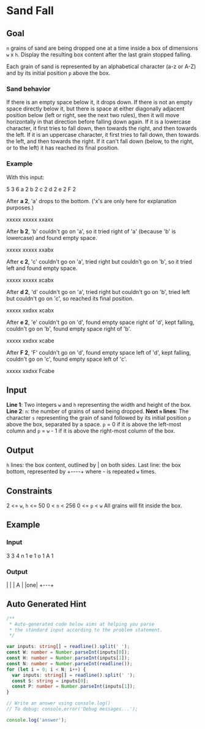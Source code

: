 # Sand Fall

## Goal

`n` grains of sand are being dropped one at a time inside a box of dimensions `w` x `h`. Display the resulting box content after the last grain stopped falling.

Each grain of sand is represented by an alphabetical character (a-z or A-Z) and by its initial position `p` above the box.

### Sand behavior

If there is an empty space below it, it drops down.
If there is not an empty space directly below it, but there is space at either diagonally adjacent position below (left or right, see the next two rules), then it will move horizontally in that direction before falling down again.
If it is a lowercase character, it first tries to fall down, then towards the right, and then towards the left.
If it is an uppercase character, it first tries to fall down, then towards the left, and then towards the right.
If it can't fall down (below, to the right, or to the left) it has reached its final position.

### Example

With this input:

5 3
6
a 2
b 2
c 2
d 2
e 2
F 2

After **a 2**, 'a' drops to the bottom. ('x's are only here for explanation purposes.)

xxxxx
xxxxx
xxaxx

After **b 2**, 'b' couldn't go on 'a', so it tried right of 'a' (because 'b' is lowercase) and found empty space.

xxxxx
xxxxx
xxabx

After **c 2**, 'c' couldn't go on 'a', tried right but couldn't go on 'b', so it tried left and found empty space.

xxxxx
xxxxx
xcabx

After **d 2**, 'd' couldn't go on 'a', tried right but couldn't go on 'b', tried left but couldn't go on 'c', so reached its final position.

xxxxx
xxdxx
xcabx

After **e 2**, 'e' couldn't go on 'd', found empty space right of 'd', kept falling, couldn't go on 'b', found empty space right of 'b'.

xxxxx
xxdxx
xcabe

After **F 2**, 'F' couldn't go on 'd', found empty space left of 'd', kept falling, couldn't go on 'c', found empty space left of 'c'.

xxxxx
xxdxx
Fcabe

## Input

**Line 1**: Two integers `w` and `h` representing the width and height of the box.
**Line 2**: `n`: the number of grains of sand being dropped.
**Next `n` lines**: The character `s` representing the grain of sand followed by its initial position `p` above the box, separated by a space. `p` = 0 if it is above the left-most column and `p` = `w` - 1 if it is above the right-most column of the box.

## Output

`h` lines: the box content, outlined by | on both sides.
Last line: the box bottom, represented by +----+ where - is repeated `w` times.

## Constraints

2 <= `w`, `h` <= 50
0 < `n` < 256
0 <= `p` < `w`
All grains will fit inside the box.

## Example

### Input

3 3
4
n 1
e 1
o 1
A 1

### Output

|   |
| A |
|one|
+---+

## Auto Generated Hint

```ts
/**
 * Auto-generated code below aims at helping you parse
 * the standard input according to the problem statement.
 */

var inputs: string[] = readline().split(' ');
const W: number = Number.parseInt(inputs[0]);
const H: number = Number.parseInt(inputs[1]);
const N: number = Number.parseInt(readline());
for (let i = 0; i < N; i++) {
  var inputs: string[] = readline().split(' ');
  const S: string = inputs[0];
  const P: number = Number.parseInt(inputs[1]);
}

// Write an answer using console.log()
// To debug: console.error('Debug messages...');

console.log('answer');
```

